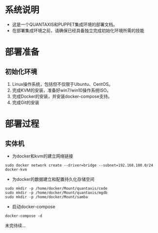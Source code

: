 # 系统说明
* 这是一个QUANTAXIS和PUPPET集成环境的部署文档。
* 在部署集成环境之前，请确保已经具备独立完成初始化环境所需的技能
# 部署准备
## 初始化环境
1) Linux操作系统，包括但不仅限于Ubuntu、CentOS。
2) 完成KVM的安装，准备好win7/win10操作系统ISO。
3) 完成Docker的安装，并安装docker-compose支持。
4) 完成Git的安装
# 部署过程
## 实体机
* 为docker和kvm的建立网络链接
```
sudo docker network create --driver=bridge --subnet=192.168.100.0/24 docker-kvm
```
* 为docker的数据建立和配置持久化存储空间
```
sudo mkdir -p /home/docker/Mount/quantaxis/code 
sudo mkdir -p /home/docker/Mount/quantaxis/mgdb
sudo mkdir -p /home/docker/Mount/samba
```
* 启动docker-compose 
```
docker-compose -d
```
未完待续...